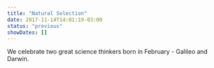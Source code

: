 ```yaml
---
title: "Natural Selection"
date: 2017-11-14T14:01:19-03:00
status: "previous"
showDates: []
---
```


We celebrate two great science thinkers born in February - Galileo and Darwin.
